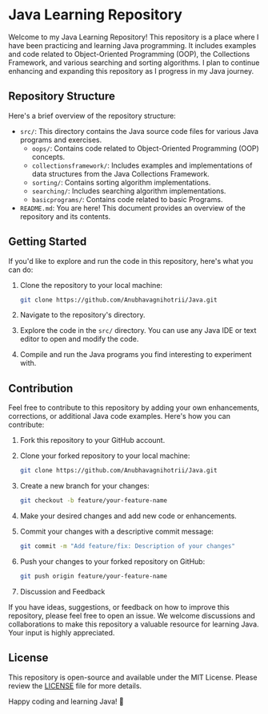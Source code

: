 # Java Learning Repository

Welcome to my Java Learning Repository! This repository is a place where I have been practicing and learning Java programming. It includes examples and code related to Object-Oriented Programming (OOP), the Collections Framework, and various searching and sorting algorithms. I plan to continue enhancing and expanding this repository as I progress in my Java journey.

## Repository Structure

Here's a brief overview of the repository structure:

- `src/`: This directory contains the Java source code files for various Java programs and exercises.
    - `oops/`: Contains code related to Object-Oriented Programming (OOP) concepts.
    - `collectionsframework/`: Includes examples and implementations of data structures from the Java Collections Framework.
    - `sorting/`: Contains sorting algorithm implementations.
    - `searching/`: Includes searching algorithm implementations.
    - `basicprograms/`: Contains code related to basic Programs.
- `README.md`: You are here! This document provides an overview of the repository and its contents.

## Getting Started

If you'd like to explore and run the code in this repository, here's what you can do:

1. Clone the repository to your local machine:

   ```bash
   git clone https://github.com/Anubhavagnihotrii/Java.git
   ```

2. Navigate to the repository's directory.

3. Explore the code in the `src/` directory. You can use any Java IDE or text editor to open and modify the code.

4. Compile and run the Java programs you find interesting to experiment with.

## Contribution

Feel free to contribute to this repository by adding your own enhancements, corrections, or additional Java code examples. Here's how you can contribute:

1. Fork this repository to your GitHub account.

2. Clone your forked repository to your local machine:

   ```bash
   git clone https://github.com/Anubhavagnihotrii/Java.git
   ```

3. Create a new branch for your changes:

   ```bash
   git checkout -b feature/your-feature-name
   ```

4. Make your desired changes and add new code or enhancements.

5. Commit your changes with a descriptive commit message:

   ```bash
   git commit -m "Add feature/fix: Description of your changes"
   ```

6. Push your changes to your forked repository on GitHub:

   ```bash
   git push origin feature/your-feature-name
   ```

7. Discussion and Feedback

If you have ideas, suggestions, or feedback on how to improve this repository, please feel free to open an issue. We welcome discussions and collaborations to make this repository a valuable resource for learning Java. Your input is highly appreciated.

## License

This repository is open-source and available under the MIT License. Please review the [LICENSE](License.md) file for more details.

Happy coding and learning Java! 🚀

